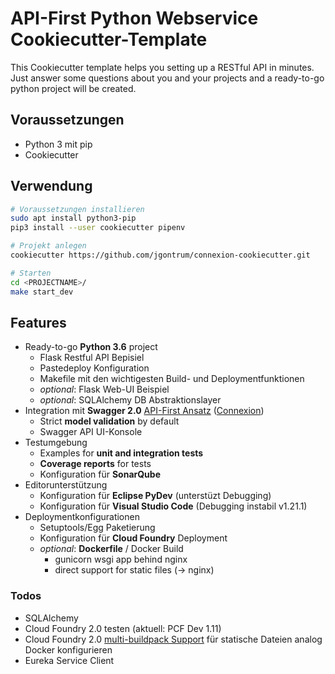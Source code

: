 # API-First Python Webservice Cookiecutter-Template

This Cookiecutter template helps you setting up a RESTful API in minutes. Just answer some questions about you and your projects and a ready-to-go python project will be created.

## Voraussetzungen

- Python 3 mit pip
- Cookiecutter

## Verwendung

```bash
# Voraussetzungen installieren
sudo apt install python3-pip
pip3 install --user cookiecutter pipenv

# Projekt anlegen
cookiecutter https://github.com/jgontrum/connexion-cookiecutter.git

# Starten
cd <PROJECTNAME>/
make start_dev
```

## Features

- Ready-to-go **Python 3.6** project
  - Flask Restful API Bepisiel
  - Pastedeploy Konfiguration
  - Makefile mit den wichtigesten Build- und Deploymentfunktionen
  - _optional_: Flask Web-UI Beispiel
  - _optional_: SQLAlchemy DB Abstraktionslayer
- Integration mit **Swagger 2.0** [API-First Ansatz](https://zalando.github.io/restful-api-guidelines/) ([Connexion](https://github.com/zalando/connexion))
  - Strict **model validation** by default
  - Swagger API UI-Konsole
- Testumgebung
  - Examples for **unit and integration tests**
  - **Coverage reports** for tests
  - Konfiguration für **SonarQube**
- Editorunterstützung
  - Konfiguration für **Eclipse PyDev** (unterstüzt Debugging)
  - Konfiguration für **Visual Studio Code** (Debugging instabil v1.21.1)
- Deploymentkonfigurationen
  - Setuptools/Egg Paketierung
  - Konfiguration für **Cloud Foundry** Deployment
  - _optional_: **Dockerfile** / Docker Build
    - gunicorn wsgi app behind nginx
    - direct support for static files (-> nginx)


### Todos
- SQLAlchemy
- Cloud Foundry 2.0 testen (aktuell: PCF Dev 1.11)
- Cloud Foundry 2.0 [multi-buildpack Support](https://docs.cloudfoundry.org/buildpacks/use-multiple-buildpacks.html) für statische Dateien analog Docker konfigurieren
- Eureka Service Client
